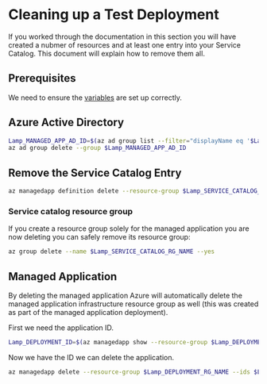 # Cleaning up a Test Deployment

If you worked through the documentation in this section you will have
created a nubmer of resources and at least one entry into your Service
Catalog. This document will explain how to remove them all.

## Prerequisites

We need to ensure the [variables](Environment.md) are set up correctly.

## Azure Active Directory

``` bash
Lamp_MANAGED_APP_AD_ID=$(az ad group list --filter="displayName eq '$Lamp_MANAGED_APP_OWNER_GROUP_NAME'" --query [0].objectId --output tsv)
az ad group delete --group $Lamp_MANAGED_APP_AD_ID
```

## Remove the Service Catalog Entry

``` bash
az managedapp definition delete --resource-group $Lamp_SERVICE_CATALOG_RG_NAME --ids $Lamp_MANAGED_APP_ID
```

### Service catalog resource group

If you create a resource group solely for the managed application you
are now deleting you can safely remove its resource group:

``` bash
az group delete --name $Lamp_SERVICE_CATALOG_RG_NAME --yes
```

## Managed Application

By deleting the managed application Azure will automatically delete
the managed application infrastructure resource group as well (this
was created as part of the managed application deployment).

First we need the application ID.

``` bash
Lamp_DEPLOYMENT_ID=$(az managedapp show --resource-group $Lamp_DEPLOYMENT_RG_NAME --name $Lamp_DEPLOYMENT_NAME)
```

Now we have the ID we can delete the application.

``` bash
az managedapp delete --resource-group $Lamp_DEPLOYMENT_RG_NAME --ids $Lamp_DEPLOYMENT_ID
```

